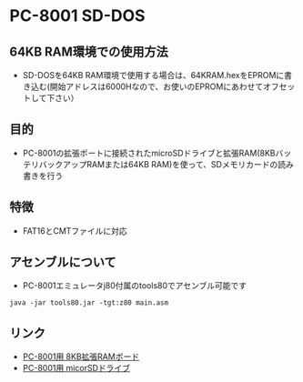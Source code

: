 # PC-8001 SD-DOS

## 64KB RAM環境での使用方法
* SD-DOSを64KB RAM環境で使用する場合は、64KRAM.hexをEPROMに書き込む(開始アドレスは6000Hなので、お使いのEPROMにあわせてオフセットして下さい）

## 目的
* PC-8001の拡張ポートに接続されたmicroSDドライブと拡張RAM(8KBバッテリバックアップRAMまたは64KB RAM)を使って、SDメモリカードの読み書きを行う

## 特徴
 * FAT16とCMTファイルに対応

## アセンブルについて
 * PC-8001エミュレータj80付属のtools80でアセンブル可能です

`java -jar tools80.jar -tgt:z80 main.asm`

## リンク
* [PC-8001用 8KB拡張RAMボード](https://github.com/chiqlappe/ram8k)
* [PC-8001用 micorSDドライブ](https://github.com/chiqlappe/sdd)
